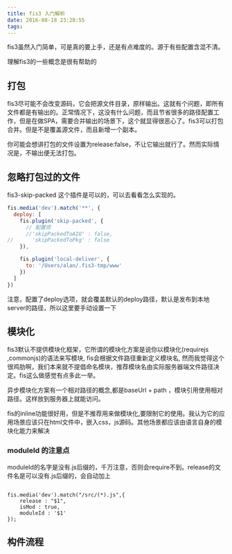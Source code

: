 ```yaml
---
title: fis3 入门解析
date: 2016-08-18 23:28:55
tags:
---
```



fis3虽然入门简单，可是真的要上手，还是有点难度的。源于有些配置含混不清。

理解fis3的一些概念是很有帮助的



## 打包

fis3尽可能不会改变源码，它会把源文件目录，原样输出。这就有个问题，即所有文件都是有输出的。正常情况下，这没有什么问题，而且节省很多的路径配置工作，但是在做SPA，需要合并输出的场景下，这个就显得很恶心了。fis3可以打包合并。但是不是覆盖源文件，而且新增一个副本。

你可能会想讲打包的文件设置为release:false，不让它输出就行了。然而实际情况是，不输出便无法打包。

## 忽略打包过的文件

fis3-skip-packed    这个插件是可以的，可以去看看怎么实现的。

```javascript
fis.media('dev').match('**', {
  deploy: [
    fis.plugin('skip-packed', {
      // 配置项
      //'skipPackedToAIO' : false,
//      'skipPackedToPkg' : false
    }),

    fis.plugin('local-deliver', {
      to: '/Users/alan/.fis3-tmp/www'
    })
  ]
})
```

注意，配置了deploy选项，就会覆盖默认的deploy路径，默认是发布到本地server的路径，所以这里要手动设置一下


## 模块化

fis3默认不提供模块化框架，它所谓的模块化方案是说你以模块化(requirejs ,commonjs)的语法来写模块, fis会根据文件路径重新定义模块名, 然而我觉得这个很鸡肋啊，我们本来就不提倡命名模块，推荐模块名由实际服务器端文件路径决定。fis这么做感觉有点多此一举。

异步模块化方案有一个相对路径的概念,都是baseUrl + path ，模块引用使用相对路径。这样放到服务器上就能访问。

fis的inline功能很好用，但是不推荐用来做模块化,要限制它的使用。我认为它的应用场景应该只在html文件中，嵌入css，js源码。其他场景都应该由语言自身的模块化能力来解决


### moduleId 的注意点

moduleId的名字是没有.js后缀的，千万注意，否则会require不到。release的文件名是可以没有.js后缀的，会自动加上

```

fis.media('dev').match("/src/(*).js",{
    release : "$1",
    isMod : true,
    moduleId : '$1'
});

```


## 构件流程
